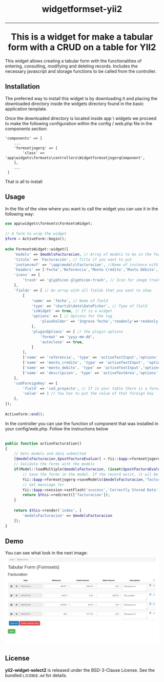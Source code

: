 <h1 align="center">
    <br>
    widgetformset-yii2
    <hr>
    This is a widget for make a tabular form with a CRUD on a table for YII2
</h1>

This widget allows creating a tabular form with the functionalities of entering, consulting, modifying and deleting records. Includes the necessary javascript and storage functions to be called from the controller.

## Installation

The preferred way to install this widget is by downloading it and placing the downloaded directory inside the widgets directory found in the basic application template.

Once the downloaded directory is located inside app \ widgets we proceed to make the following configuration within the config / web.php file in the components section:
```
'components' => [
    ...
    'formsetjogerq' => [
        'class' => 'app\widgets\formsets\controllers\WidgetformsetjogerqComponent',
    ],
    ...
 ]
```
 That is all to install

## Usage

In the file of the view where you want to call the widget you can use it in the following way:
```php
use app\widgets\formsets\FormsetsWidget;

// A form to wrap the widget
$form = ActiveForm::begin();

echo FormsetsWidget::widget([
    'models' => $modelsFacturacion, // Array of models to be in the form
    'titulo' => 'Facturación', // Title if you want to put
    'instanceof' => '\app\models\Facturacion', //Name of instance with name space
    'headers' => ['Fecha','Referencia','Monto Crédito','Monto Débito', 'Descripción'], // Names of Fields that you want to show
    'icons' => [
        'trash' => 'glyphicon glyphicon-trash', // Icon for image trash
    ],
    'fields' => [ // An array with all fields that you want to show
        [
            'name' => 'fecha', // Name of field
            'type' => '\kartik\date\DatePicker', // Type of field
            'isWidget' => true, // If is a widget
            'options' => [ // Options for the tag
                'placeholder' => 'Ingrese fecha','readonly'=>'readonly'
            ], 
            'pluginOptions' => [ // the plugin options
                'format' => 'yyyy-mm-dd',
                'autoclose' => true,
            ]
        ],
        ['name' => 'referencia', 'type' => 'activeTextInput','options' => ['class'=>'form-control text-right']], // You can use active helpers
        ['name' => 'monto_credito', 'type' => 'activeTextInput', 'options' => ['class'=>'form-control text-right']],
        ['name' => 'monto_debito', 'type' => 'activeTextInput','options' => ['class'=>'form-control text-right']],
        ['name' => 'descripcion', 'type' => 'activeTextArea','options' => ['class'=>'form-control']],
    ],
    'codForeignKey' => [
        'field' => 'cod_proyecto', // If in your table there is a foreing key you have to put here the name of field in the database
        'value' => 1 // You has tu put the value of that foreign key
    ],
]);

ActiveForm::end(); 

```
In the controller you can use the function of component that was installed in your config/web.php. Follow the instructions below

```php

public function actionFacturation()
{
	// Gets models and data submitted
    [$modelsFacturacion,$postFacturaEvaluar] = Yii::$app->formsetjogerq->getModels('\app\models\Facturacion');
    // Validate the forms with the models
    if(Model::loadMultiple($modelsFacturacion, (isset($postFacturaEvaluar) ? $postFacturaEvaluar : [])) && Model::validateMultiple($modelsFacturacion)) {
        // Save the forms in the model. If the record exist, it wil be update. If the record no exist it wil be delete from database
        Yii::$app->formsetjogerq->saveModels($modelsFacturacion,'facturacion','cod_proyecto','id');
        // Set menssage	for
        Yii::$app->session->setFlash('success','Correctly Stored Data');
        return $this->redirect(['facturacion']);
    }
    
    return $this->render('index', [
        'modelsFacturacion' => $modelsFacturacion
    ]);   
}

```
## Demo
You can see what look in the next image: <br>
<img src="https://raw.githubusercontent.com/jogerq/widgetformset-yii2/master/demo.png">

## License

**yii2-widget-select2** is released under the BSD-3-Clause License. See the bundled `LICENSE.md` for details.
